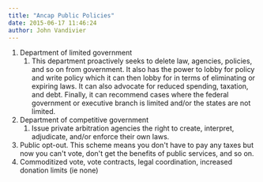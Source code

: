 ```yaml
---
title: "Ancap Public Policies"
date: 2015-06-17 11:46:24
author: John Vandivier
---
```




<ol>
	<li>Department of limited government
<ol>
	<li>This department proactively seeks to delete law, agencies, policies, and so on from government. It also has the power to lobby for policy and write policy which it can then lobby for in terms of eliminating or expiring laws. It can also advocate for reduced spending, taxation, and debt. Finally, it can recommend cases where the federal government or executive branch is limited and/or the states are not limited.</li>
</ol>
</li>
	<li>Department of competitive government
<ol>
	<li>Issue private arbitration agencies the right to create, interpret, adjudicate, and/or enforce their own laws.</li>
</ol>
</li>
	<li>Public opt-out. This scheme means you don't have to pay any taxes but now you can't vote, don't get the benefits of public services, and so on.</li>
	<li>Commoditized vote, vote contracts, legal coordination, increased donation limits (ie none)</li>
</ol>